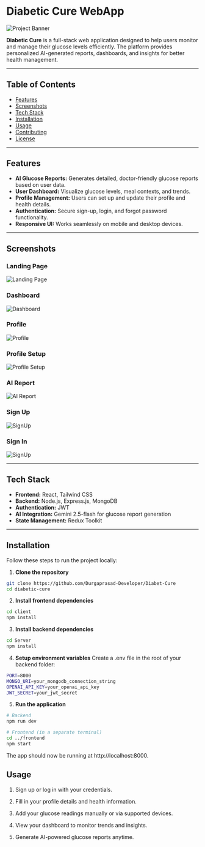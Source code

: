 # Diabetic Cure WebApp 

![Project Banner](./client/src/assets/mockups/landingPage.png)

**Diabetic Cure** is a full-stack web application designed to help users monitor and manage their glucose levels efficiently. The platform provides personalized AI-generated reports, dashboards, and insights for better health management.  

---

## Table of Contents
- [Features](#features)
- [Screenshots](#screenshots)
- [Tech Stack](#tech-stack)
- [Installation](#installation)
- [Usage](#usage)
- [Contributing](#contributing)
- [License](#license)

---

## Features

- **AI Glucose Reports:** Generates detailed, doctor-friendly glucose reports based on user data.  
- **User Dashboard:** Visualize glucose levels, meal contexts, and trends.  
- **Profile Management:** Users can set up and update their profile and health details.  
- **Authentication:** Secure sign-up, login, and forgot password functionality.  
- **Responsive UI:** Works seamlessly on mobile and desktop devices.

---

## Screenshots

### Landing Page
![Landing Page](./client/src/assets/mockups/landingPage.png)

### Dashboard
![Dashboard](./client/src/assets/mockups/dashboard.png)

### Profile
![Profile](./client/src/assets/mockups/profile.png)

### Profile Setup
![Profile Setup](./client/src/assets/mockups/editProfile.png)

### AI Report
![AI Report](./client/src/assets/mockups/AIReport.png)

### Sign Up
![SignUp](./client/src/assets/mockups/signUp.png)

### Sign In
![SignUp](./client/src/assets/mockups/signIn.png)

---

## Tech Stack

- **Frontend:** React, Tailwind CSS 
- **Backend:** Node.js, Express.js, MongoDB  
- **Authentication:** JWT 
- **AI Integration:** Gemini 2.5-flash for glucose report generation  
- **State Management:** Redux Toolkit  

---

## Installation

Follow these steps to run the project locally:

1. **Clone the repository**
```bash
git clone https://github.com/Durgaprasad-Developer/Diabet-Cure
cd diabetic-cure
```

2. **Install frontend dependencies**
```bash
cd client
npm install
```

3. **Install backend dependencies**
```bash
cd Server
npm install
```

4. **Setup environment variables**
Create a .env file in the root of your backend folder:
```bash
PORT=8000
MONGO_URI=your_mongodb_connection_string
OPENAI_API_KEY=your_openai_api_key
JWT_SECRET=your_jwt_secret
```

5. **Run the application**
```bash
# Backend
npm run dev

# Frontend (in a separate terminal)
cd ../frontend
npm start
```
The app should now be running at http://localhost:8000.

## Usage

1. Sign up or log in with your credentials.

2. Fill in your profile details and health information.

3. Add your glucose readings manually or via supported devices.

4. View your dashboard to monitor trends and insights.

5. Generate AI-powered glucose reports anytime.

